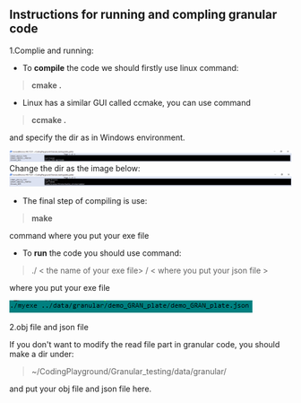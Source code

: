 ## Instructions for running and compling granular code 

1.Complie and running:

* To **compile** the code we should firstly use linux command:
> **cmake .** 

* Linux has a similar GUI called ccmake, you can use command
> **ccmake .**

  and specify the dir as in Windows environment.

![IMG](https://github.com/HappyLamb123/Foot-ROBOT/blob/master/img/ccmake.PNG?raw=true)
Change the dir as the image below:
![IMG](https://github.com/HappyLamb123/Foot-ROBOT/blob/master/img/ccmake2.PNG?raw=true)

* The final step of compiling is use:
> **make** 

command where you put your exe file

* To **run** the code you should use command:
> ./ < the name of your exe file> / < where you put your json file >

where you put your exe file

![IMG](https://github.com/HappyLamb123/Foot-ROBOT/blob/master/img/run.PNG?raw=true)

2.obj file and json file 

If you don't want to modify the read file part in granular code, you should make a dir under:
> ~/CodingPlayground/Granular_testing/data/granular/

and put your obj file and json file here.
